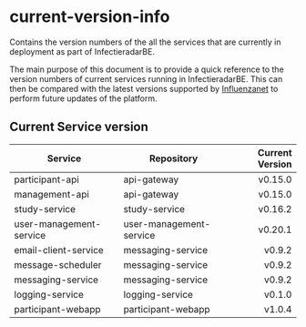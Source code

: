 # current-version-info
Contains the version numbers of the all the services that are currently in deployment as part of InfectieradarBE.

The main purpose of this document is to provide a quick reference to the version numbers of current services running in InfectieradarBE. This can then be compared with the latest versions supported by [Influenzanet](https://github.com/influenzanet/influenzanet) to perform future updates of the platform.

## Current Service version

| Service        | Repository           | Current Version  |
| -------------- | -------------------- | -----------------:|
| participant-api      | api-gateway | v0.15.0 |
| management-api      | api-gateway | v0.15.0 |
| study-service      | study-service | v0.16.2 |
| user-management-service      | user-management-service | v0.20.1 |
| email-client-service      | messaging-service | v0.9.2 |
| message-scheduler      | messaging-service | v0.9.2 |
| messaging-service      | messaging-service | v0.9.2 |
| logging-service      | logging-service | v0.1.0 |
| participant-webapp      | participant-webapp | v1.0.4 |



